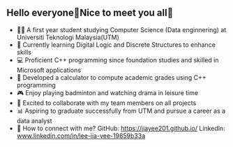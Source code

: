 ## Hello everyone🤗Nice to meet you all🙌

- 👩‍💻 A first year student studying Computer Science (Data enginnering) at Universiti Teknologi Malaysia(UTM)
- 🧐 Currently learning Digital Logic and Discrete Structures to enhance skills
- 💻 Proficient C++ programming since foundation studies and skilled in Microsoft applications
- 📄 Developed a calculator to compute academic grades using C++ programming
- 🎮 Enjoy playing badminton and watching drama in leisure time
- 👯 Excited to collaborate with my team members on all projects
- 📊 Aspiring to graduate successfully from UTM and pursue a career as a data analyst
- 🔗 How to connect with me?
 GitHub: https://jiayee201.github.io/
 Linkedln: www.linkedin.com/in/lee-jia-yee-19859b33a
